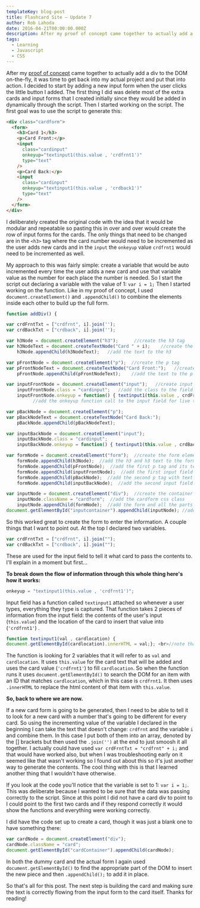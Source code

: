 ```yaml
---
templateKey: blog-post
title: Flashcard Site – Update 7
author: Rob Lahoda
date: 2016-04-21T00:00:00.000Z
description: After my proof of concept came together to actually add a div to the DOM on-the-fly, it was time to get back into my actual project and put that into action.
tags:
  - Learning
  - Javascript
  - CSS
---
```


After my [proof of concept](flashcard-site-update-6.HTML) came together to actually add a div to the DOM on-the-fly, it was time to get back into my actual project and put that into action. I decided to start by adding a new input form when the user clicks the little button I added. The first thing I did was delete most of the extra cards and input forms that I created initially since they would be added in dynamically through the script. Then I started working on the script. The first goal was to use the script to generate this:

```html
<div class="cardform">
  <form>
    <h3>Card 1</h3>
    <p>Card Front:</p>
    <input
      class="cardinput"
      onkeyup="textinput1(this.value , 'crdfrnt1')"
      type="text"
    />
    <p>Card Back:</p>
    <input
      class="cardinput"
      onkeyup="textinput1(this.value , 'crdback1')"
      type="text"
    />
  </form>
</div>
```

I deliberately created the original code with the idea that it would be modular and repeatable so pasting this in over and over would create the row of input forms for the cards. The only things that need to be changed are in the `<h3>` tag where the card number would need to be incremented as the user adds new cards and in the `input` the `onkeyup` value `crdfrnt1` would need to be incremented as well.

My approach to this was fairly simple: create a variable that would be auto incremented every time the user adds a new card and use that variable value as the number for each place the number is needed. So I start the script out declaring a variable with the value of 1: `var i = 1;` Then I started working on the function. Like in my proof of concept, I used `document.createElement()` and `.appendChild()` to combine the elements inside each other to build up the full form.

```javascript
function addDiv() {

var crdFrntTxt = ["crdfrnt", i].join('');
var crdBackTxt = ["crdback", i].join('');

var h3Node = document.createElement("h3");      //create the h3 tag
var h3NodeText = document.createTextNode("Card " + i);    //create the text for the h3
  	h3Node.appendChild(h3NodeText);   //add the text to the h3

var pFrontNode = document.createElement("p");  //create the p tag
var pFrontNodeText = document.createTextNode("Card Front:");   //create the text for the p
  	pFrontNode.appendChild(pFrontNodeText);    //add the text to the p

var inputFrontNode = document.createElement("input");   //create input field
  	inputFrontNode.class = "cardinput";   //add the class to the field
  	inputFrontNode.onkeyup = function() { textinput1(this.value , crdFrntTxt); };
          //add the onkeyup function call to the input field for live text updating

var pBackNode = document.createElement("p");
var pBackNodeText = document.createTextNode("Card Back:");
  	pBackNode.appendChild(pBackNodeText);

var inputBackNode = document.createElement("input");
  	inputBackNode.class = "cardinput";
  	inputBackNode.onkeyup = function() { textinput1(this.value , crdBackTxt); };

var formNode = document.createElement("form");  //create the form element
  	formNode.appendChild(h3Node);  //add the h3 and h3 text to the form
  	formNode.appendChild(pFrontNode);  //add the first p tag and its text
  	formNode.appendChild(inputFrontNode);  //add the first input field
  	formNode.appendChild(pBackNode);  //add the second p tag with text
  	formNode.appendChild(inputBackNode);  //add the second input field

var inputNode = document.createElement("div");  //create the container div
    inputNode.className = "cardform";  //add the cardform css class
  	inputNode.appendChild(formNode);  //add the form and all the parts in it to the div
document.getElementById("inputcontainer").appendChild(inputNode); //add the assembled div to the document
```

So this worked great to create the form to enter the information. A couple things that I want to point out. At the top I declared two variables.

```javascript
var crdFrntTxt = ["crdfrnt", i].join("");
var crdBackTxt = ["crdback", i].join("");
```

These are used for the input field to tell it what card to pass the contents to. I'll explain in a moment but first...

**To break down the flow of information through this whole thing here's how it works:**

```javascript
onkeyup = "textinput1(this.value , 'crdfrnt1')";
```

Input field has a function called `textinput1` attached so whenever a user types, everything they type is captured. That function takes 2 pieces of information from the input field: the contents of the user's input (`this.value`) and the location of the card to insert that value into (`'crdfrnt1'`) .

```javascript
function textinput1(val , cardlocation) {
document.getElementById(cardlocation).innerHTML = val;}; <br>//note that this script is greatly simplified from what's actually in the project to make it more understandable
```

The function is looking for 2 variables that it will refer to as `val` and `cardlocation`. It uses `this.value` for the card text that will be added and uses the card value (`'crdfrnt1'`) to fill `cardlocation`. So when the function runs it uses `document.getElementById()` to search the DOM for an item with an ID that matches `cardlocation`, which in this case is `crdfrnt1`. It then uses `.innerHTML` to replace the html content of that item with `this.value`.

**So, back to where we are now.**

If a new card form is going to be generated, then I need to be able to tell it to look for a new card with a number that's going to be different for every card. So using the incrementing value of the variable I declared in the beginning I can take the text that doesn't change: `crdfrnt` and the variable `i` and combine them. In this case I put both of them into an array, denoted by the [] brackets but then used the `.join('')` at the end to just smoosh it all together. I actually could have used `var crdFrntTxt = "crdfrnt" + i;` and that would have worked also, but when I was troubleshooting early on it seemed like that wasn't working so I found out about this so it's just another way to generate the contents. The cool thing with this is that I learned another thing that I wouldn't have otherwise.

If you look at the code you'll notice that the variable is set to 1: `var i = 1;`. This was deliberate because I wanted to be sure that the data was passing correctly to the script. Since at this point I did not have a card div to point to I could point to the first two cards and if they respond correctly it would show the functions and everything were working correctly.

I did have the code set up to create a card, though it was just a blank one to have something there:

```javascript
var cardNode = document.createElement("div");
cardNode.className = "card";
document.getElementById("cardContainer").appendChild(cardNode);
```

In both the dummy card and the actual form I again used `document.getElementById()` to find the appropriate part of the DOM to insert the new piece and then `.appendChild();` to add it in place.

So that's all for this post. The next step is building the card and making sure the text is correctly flowing from the input form to the card itself. Thanks for reading!
